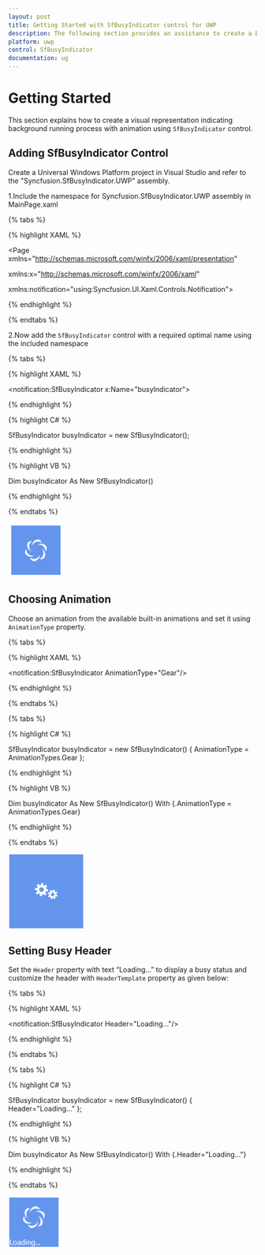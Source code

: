 ```yaml
---
layout: post
title: Getting Started with SfBusyIndicator control for UWP
description: The following section provides an assistance to create a Busy Indicator in application and to configure it.
platform: uwp
control: SfBusyIndicator
documentation: ug
---
```


# Getting Started

This section explains how to create a visual representation indicating background running process with animation using `SfBusyIndicator` control.

## Adding SfBusyIndicator Control


Create a Universal Windows Platform project in Visual Studio and refer to the "Syncfusion.SfBusyIndicator.UWP" assembly.

1.Include the namespace for Syncfusion.SfBusyIndicator.UWP assembly in MainPage.xaml

{% tabs %}

{% highlight XAML %}
 
<Page xmlns="http://schemas.microsoft.com/winfx/2006/xaml/presentation"

xmlns:x="http://schemas.microsoft.com/winfx/2006/xaml"

xmlns:notification="using:Syncfusion.UI.Xaml.Controls.Notification">

{% endhighlight %}

{% endtabs %}

2.Now add the `SfBusyIndicator` control with a required optimal name using the included namespace

{% tabs %}

{% highlight XAML %}

<notification:SfBusyIndicator x:Name="busyIndicator">

{% endhighlight %}

{% highlight C# %}

SfBusyIndicator busyIndicator = new SfBusyIndicator();

{% endhighlight %}

{% highlight VB %}

Dim busyIndicator As New SfBusyIndicator()

{% endhighlight %}

{% endtabs %}

![](SfBusyIndicator1/Winrt.png)

## Choosing Animation

Choose an animation from the available built-in animations and set it using `AnimationType` property.

{% tabs %}

{% highlight XAML %}
 
<Grid Background="CornFlowerBlue"/>

<notification:SfBusyIndicator AnimationType="Gear"/>

</Grid>

{% endhighlight %}

{% endtabs %}

{% tabs %}

{% highlight C# %}
 
SfBusyIndicator busyIndicator = new SfBusyIndicator() { AnimationType = AnimationTypes.Gear };

{% endhighlight %}

{% highlight VB %}
 
Dim busyIndicator As New SfBusyIndicator() With {.AnimationType = AnimationTypes.Gear}

{% endhighlight %}

{% endtabs %}

![](SfBusyIndicator1/Gear.png)

## Setting Busy Header

Set the `Header` property with text “Loading…” to display a busy status and customize the header with `HeaderTemplate` property as given below:

{% tabs %}

{% highlight XAML %}
 
<Grid Background="CornFlowerBlue"/>

<notification:SfBusyIndicator Header="Loading..."/>

</Grid>

{% endhighlight %}

{% endtabs %}

{% tabs %}

{% highlight C# %}
 
SfBusyIndicator busyIndicator = new SfBusyIndicator() { Header="Loading..." };

{% endhighlight %}

{% highlight VB %}
 
 Dim busyIndicator As New SfBusyIndicator() With {.Header="Loading..."}

{% endhighlight %}

{% endtabs %}

![](SfBusyIndicator1/Load.png)

 